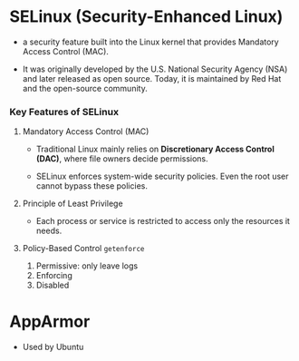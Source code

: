 
# SELinux (Security-Enhanced Linux) 
* a security feature built into the Linux kernel that provides Mandatory Access Control (MAC).

* It was originally developed by the U.S. National Security Agency (NSA) and later released as open source. Today, it is maintained by Red Hat and the open-source community.

### Key Features of SELinux

1. Mandatory Access Control (MAC)

    * Traditional Linux mainly relies on **Discretionary Access Control (DAC)**, where file owners decide permissions.

    * SELinux enforces system-wide security policies. Even the root user cannot bypass these policies.

2. Principle of Least Privilege

    * Each process or service is restricted to access only the resources it needs.


3. Policy-Based Control
    `getenforce`
    1. Permissive: only leave logs
    2. Enforcing
    3. Disabled

# AppArmor 

* Used by Ubuntu